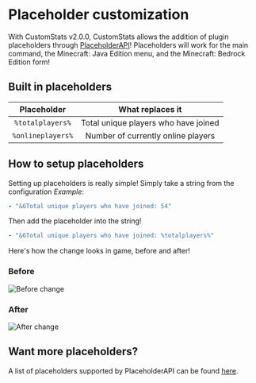 # Placeholder customization
With CustomStats v2.0.0, CustomStats allows the addition of plugin placeholders through [PlaceholderAPI](https://github.com/PlaceholderAPI/PlaceholderAPI)! Placeholders will work for the main command, the Minecraft: Java Edition menu, and the Minecraft: Bedrock Edition form!

## Built in placeholders

| Placeholder      | What replaces it                       |
|:----------------:|:--------------------------------------:|
|`%totalplayers%`  | Total unique players who have joined   |
|`%onlineplayers%` | Number of currently online players     |

## How to setup placeholders
Setting up placeholders is really simple! Simply take a string from the configuration *Example:*

```yaml
- "&6Total unique players who have joined: 54"
```
Then add the placeholder into the string!
```yaml
- "&6Total unique players who have joined: %totalplayers%"
```

Here's how the change looks in game, before and after!

### Before

![Before change](/CustomStats/img/before.png)

### After

![After change](/CustomStats/img/after.png)

## Want more placeholders?
A list of placeholders supported by PlaceholderAPI can be found [here](https://github.com/PlaceholderAPI/PlaceholderAPI/wiki/Placeholders).